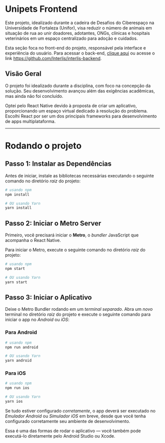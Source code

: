 # Unipets Frontend

Este projeto, idealizado durante a cadeira de Desafios do Ciberespaço na Universidade de Fortaleza (Unifor), visa reduzir o número de animais em situação de rua ao unir doadores, adotantes, ONGs, clínicas e hospitais veterinários em um espaço centralizado para adoção e cuidados.

Esta seção foca no front-end do projeto, responsável pela interface e experiência do usuário. Para acessar o back-end, [clique aqui](https://github.com/Interlis/interlis-backend) ou acesse o link https://github.com/Interlis/interlis-backend.

## Visão Geral

O projeto foi idealizado durante a disciplina, com foco na concepção da solução. Seu desenvolvimento avançou além das exigências acadêmicas, mas ainda não foi concluído.

Optei pelo React Native devido à proposta de criar um aplicativo, proporcionando um espaço virtual dedicado à resolução do problema. Escolhi React por ser um dos principais frameworks para desenvolvimento de apps multiplataforma.

---

# Rodando o projeto

## Passo 1: Instalar as Dependências  

Antes de iniciar, instale as bibliotecas necessárias executando o seguinte comando no diretório _raiz_ do projeto:  

```bash
# usando npm
npm install

# OU usando Yarn
yarn install
```

## Passo 2: Iniciar o Metro Server  

Primeiro, você precisará iniciar o **Metro**, o _bundler_ JavaScript que acompanha o React Native.  

Para iniciar o Metro, execute o seguinte comando no diretório _raiz_ do projeto:  

```bash
# usando npm
npm start

# OU usando Yarn
yarn start
```

## Passo 3: Iniciar o Aplicativo  

Deixe o Metro Bundler rodando em um _terminal separado_. Abra um _novo_ terminal no diretório _raiz_ do projeto e execute o seguinte comando para iniciar o app no _Android_ ou _iOS_:  

### Para Android  

```bash
# usando npm
npm run android

# OU usando Yarn
yarn android
```

### Para iOS  

```bash
# usando npm
npm run ios

# OU usando Yarn
yarn ios
```

Se tudo estiver configurado _corretamente_, o app deverá ser executado no _Emulador Android_ ou _Simulador iOS_ em breve, desde que você tenha configurado corretamente seu ambiente de desenvolvimento.  

Essa é uma das formas de rodar o aplicativo — você também pode executá-lo diretamente pelo Android Studio ou Xcode.


